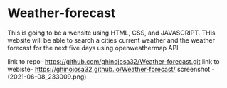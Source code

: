# Weather-forecast
This is going to be a wensite using HTML, CSS, and JAVASCRIPT. THis website will be able to search a cities current weather and the weather forecast for the next five days using openweathermap API

link to repo- https://github.com/ghinojosa32/Weather-forecast.git
link to webiste- https://ghinojosa32.github.io/Weather-forecast/
screenshot - (2021-06-08_233009.png)


